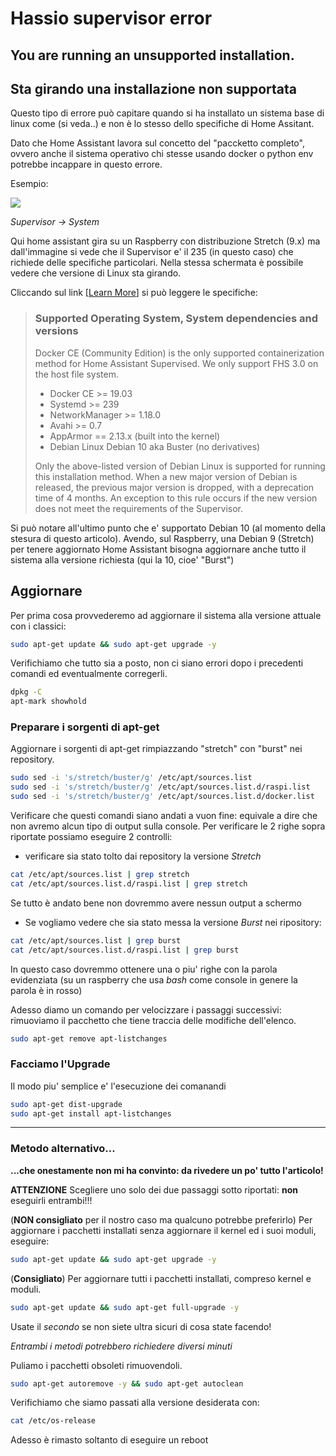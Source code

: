 # Hassio supervisor error
## You are running an unsupported installation.
## Sta girando una installazione non supportata

Questo tipo di errore può capitare quando si ha installato un sistema base di linux come (si veda..) e non è lo stesso dello specifiche di Home Assitant.

Dato che Home Assistant lavora sul concetto del "paccketto completo", ovvero anche il sistema operativo chi stesse usando docker o python env potrebbe incappare in questo errore.

Esempio:

![](https://github.com/scintik/HomeAssistant_appunti_vari/blob/master/img/Supervisor_error.png)

*Supervisor -> System*

Qui home assistant gira su un Raspberry con distribuzione Stretch (9.x) ma dall'immagine si vede che il Supervisor e' il 235 (in questo caso) che richiede delle specifiche particolari.
Nella stessa schermata è possibile vedere che versione di Linux sta girando.

Cliccando sul link [[Learn More](https://github.com/home-assistant/architecture/blob/master/adr/0014-home-assistant-supervised.md)] si può leggere le specifiche:

>### Supported Operating System, System dependencies and versions
>
>Docker CE (Community Edition) is the only supported containerization method for Home Assistant Supervised. We only support FHS 3.0 on the host file system.
>
>- Docker CE >= 19.03
>- Systemd >= 239
>- NetworkManager >= 1.18.0
>- Avahi >= 0.7
>- AppArmor == 2.13.x (built into the kernel)
>- Debian Linux Debian 10 aka Buster (no derivatives)
>
>Only the above-listed version of Debian Linux is supported for running this installation method. When a new major version of Debian is released, the previous major version is dropped, with a deprecation time of 4 months. An exception to this rule occurs if the new version does not meet the requirements of the Supervisor.

Si può notare all'ultimo punto che e' supportato Debian 10 (al momento della stesura di questo articolo).
Avendo, sul Raspberry, una Debian 9 (Stretch) per tenere aggiornato Home Assistant bisogna aggiornare anche tutto il sistema alla versione richiesta (qui la 10, cioe' "Burst")

## Aggiornare
Per prima cosa provvederemo ad aggiornare il sistema alla versione attuale con i classici:
```bash
sudo apt-get update && sudo apt-get upgrade -y
```
Verifichiamo che tutto sia a posto, non ci siano errori dopo i precedenti comandi ed eventualmente corregerli.
```bash
dpkg -C
apt-mark showhold
```
### Preparare i sorgenti di apt-get
Aggiornare i sorgenti di apt-get rimpiazzando "stretch" con "burst" nei repository. 
```bash
sudo sed -i 's/stretch/buster/g' /etc/apt/sources.list    
sudo sed -i 's/stretch/buster/g' /etc/apt/sources.list.d/raspi.list
sudo sed -i 's/stretch/buster/g' /etc/apt/sources.list.d/docker.list
```
Verificare che questi comandi siano andati a vuon fine: equivale a dire che non avremo alcun tipo di output sulla console.
Per verificare le 2 righe sopra riportate possiamo eseguire 2 controlli:
- verificare sia stato tolto dai repository la versione *Stretch*
```bash
cat /etc/apt/sources.list | grep stretch
cat /etc/apt/sources.list.d/raspi.list | grep stretch
```
Se tutto è andato bene non dovremmo avere nessun output a schermo
- Se vogliamo vedere che sia stato messa la versione *Burst* nei ripository:
```bash
cat /etc/apt/sources.list | grep burst
cat /etc/apt/sources.list.d/raspi.list | grep burst
```
In questo caso dovremmo ottenere una o piu' righe con la parola evidenziata (su un raspberry che usa *bash* come console in genere la parola è in rosso)

Adesso diamo un comando per velocizzare i passaggi successivi: rimuoviamo il pacchetto che tiene traccia delle modifiche dell'elenco.
```bash
sudo apt-get remove apt-listchanges
```
### Facciamo l'Upgrade
Il modo piu' semplice e' l'esecuzione dei comanandi
```bash
sudo apt-get dist-upgrade
sudo apt-get install apt-listchanges
```

***
### Metodo alternativo...
**...che onestamente non mi ha convinto: da rivedere un po' tutto l'articolo!**

**ATTENZIONE** Scegliere uno solo dei due passaggi sotto riportati: **non** eseguirli entrambi!!!

(**NON consigliato** per il nostro caso ma qualcuno potrebbe preferirlo) 
Per aggiornare i pacchetti installati senza aggiornare il kernel ed i suoi moduli, eseguire:
```bash
sudo apt-get update && sudo apt-get upgrade -y
```
(**Consigliato**) 
Per aggiornare tutti i pacchetti installati, compreso kernel e moduli.
```bash
sudo apt-get update && sudo apt-get full-upgrade -y
```
Usate il *secondo* se non siete ultra sicuri di cosa state facendo!

*Entrambi i metodi potrebbero richiedere diversi minuti*

Puliamo i pacchetti obsoleti rimuovendoli.
```bash
sudo apt-get autoremove -y && sudo apt-get autoclean
```
Verifichiamo che siamo passati alla versione desiderata con:
```bash
cat /etc/os-release
```
Adesso è rimasto soltanto di eseguire un reboot
